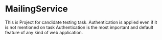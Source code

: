 # MailingService

This is Project for candidate testing task.
Authentication is applied even if it is not mentioned on task
Authentication is the most important and default feature of any kind of web application.
